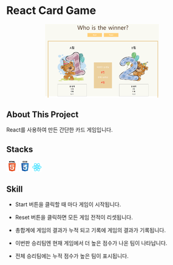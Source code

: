 # React Card Game

<center>
  <img 
  src="./public/images/react-game-main.png"
  width="300px"
  height="auto"
  />
</center>

## About This Project
  React를 사용하여 만든 간단한 카드 게임입니다.

## Stacks
<img 
src="./public/images/html5-icon.png"
width = "30px" />
<img 
src="./public/images/css3-icon.png"
width = "30px" />
<img 
src="./public/images/react-icon.png"
width = "25px" />

## Skill

- Start 버튼을 클릭할 때 마다 게임이 시작됩니다.

- Reset 버튼을 클릭하면 모든 게임 전적이 리셋됩니다.

- 총합계에 게임의 결과가 누적 되고 기록에 게임의 결과가 기록됩니다.

- 이번판 승리팀엔 현재 게임에서 더 높은 점수가 나온 팀이 나타납니다.

- 전체 승리팀에는 누적 점수가 높은 팀이 표시됩니다.